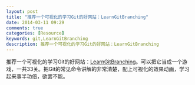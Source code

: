 ```yaml
---
layout: post
title: "推荐一个可视化的学习Git的好网站：LearnGitBranching"
date: 2014-03-11 09:29
comments: true
categories: [Resource]
keywords: git,LearnGitBranching
description: 推荐一个可视化的学习Git的好网站：LearnGitBranching
---
```


推荐一个可视化的学习Git的好网站：[LearnGitBranching](http://pcottle.github.io/learnGitBranching/)。可以把它当成一个游戏，一共33关。把Git的常见命令讲解的非常清楚，配上可视化的效果动画，学习起来事半功倍，欲罢不能。